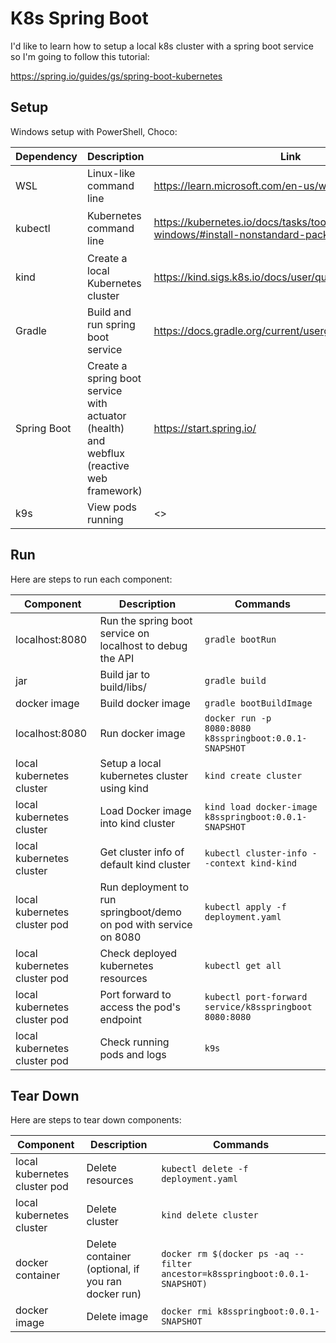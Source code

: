 # K8s Spring Boot

I'd like to learn how to setup a local k8s cluster with a
spring boot service so I'm going to follow this tutorial:

<https://spring.io/guides/gs/spring-boot-kubernetes>

## Setup

Windows setup with PowerShell, Choco:

| Dependency  | Description                                                                              | Link                                                                                                | Steps                                    | Verify                                   |
| ----------- | ---------------------------------------------------------------------------------------- | --------------------------------------------------------------------------------------------------- | ---------------------------------------- | ---------------------------------------- |
| WSL         | Linux-like command line                                                                  | <https://learn.microsoft.com/en-us/windows/wsl/install>                                             | `wsl --install`                          | `wsl --version`                          |
| kubectl     | Kubernetes command line                                                                  | <https://kubernetes.io/docs/tasks/tools/install-kubectl-windows/#install-nonstandard-package-tools> | `choco install kubernetes-cli`           | `kubectl version --client`               |
| kind        | Create a local Kubernetes cluster                                                        | <https://kind.sigs.k8s.io/docs/user/quick-start/>                                                   | `choco install kind`                     | `kind --version`                         |
| Gradle      | Build and run spring boot service                                                        | <https://docs.gradle.org/current/userguide/installation.html>                                       | `choco install gradle`                   | `gradle --version`                       |
| Spring Boot | Create a spring boot service with actuator (health) and webflux (reactive web framework) | <https://start.spring.io/>                                                                          | Build and extract files for this project | `build.gradle.kts` includes dependencies |
| k9s         | View pods running                                                                        | <>                                                                                                  | `choco install k9s`                      | `k9s`                                    |

## Run

Here are steps to run each component:

| Component                    | Description                                                       | Commands                                               |
| ---------------------------- | ----------------------------------------------------------------- | ------------------------------------------------------ |
| localhost:8080               | Run the spring boot service on localhost to debug the API         | `gradle bootRun`                                       |
| jar                          | Build jar to build/libs/                                          | `gradle build`                                         |
| docker image                 | Build docker image                                                | `gradle bootBuildImage`                                |
| localhost:8080               | Run docker image                                                  | `docker run -p 8080:8080 k8sspringboot:0.0.1-SNAPSHOT` |
| local kubernetes cluster     | Setup a local kubernetes cluster using kind                       | `kind create cluster`                                  |
| local kubernetes cluster     | Load Docker image into kind cluster                               | `kind load docker-image k8sspringboot:0.0.1-SNAPSHOT`  |
| local kubernetes cluster     | Get cluster info of default kind cluster                          | `kubectl cluster-info --context kind-kind`             |
| local kubernetes cluster pod | Run deployment to run springboot/demo on pod with service on 8080 | `kubectl apply -f deployment.yaml`                     |
| local kubernetes cluster pod | Check deployed kubernetes resources                               | `kubectl get all`                                      |
| local kubernetes cluster pod | Port forward to access the pod's endpoint                         | `kubectl port-forward service/k8sspringboot 8080:8080` |
| local kubernetes cluster pod | Check running pods and logs                                       | `k9s`                                                  |

## Tear Down

Here are steps to tear down components:

| Component                    | Description                                        | Commands                                                                    |
| ---------------------------- | -------------------------------------------------- | --------------------------------------------------------------------------- |
| local kubernetes cluster pod | Delete resources                                   | `kubectl delete -f deployment.yaml`                                         |
| local kubernetes cluster     | Delete cluster                                     | `kind delete cluster`                                                       |
| docker container             | Delete container (optional, if you ran docker run) | `docker rm $(docker ps -aq --filter ancestor=k8sspringboot:0.0.1-SNAPSHOT)` |
| docker image                 | Delete image                                       | `docker rmi k8sspringboot:0.0.1-SNAPSHOT`                                   |
